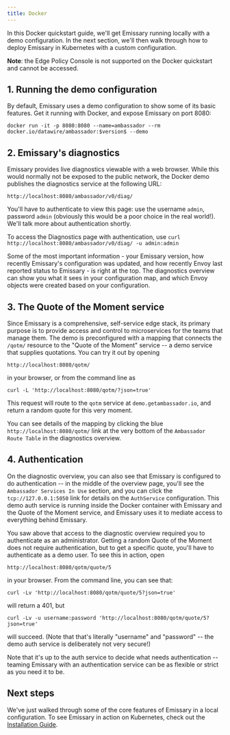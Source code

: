 ```yaml
---
title: Docker
---
```


In this Docker quickstart guide, we'll get Emissary running locally
with a demo configuration. In the next section, we'll then walk through how to
deploy Emissary in Kubernetes with a custom configuration.

**Note**: the Edge Policy Console is not supported on the Docker quickstart and
cannot be accessed.

## 1. Running the demo configuration

By default, Emissary uses a demo configuration to show some of its basic features. Get it running with Docker, and expose Emissary on port 8080:

```
docker run -it -p 8080:8080 --name=ambassador --rm docker.io/datawire/ambassador:$version$ --demo
```

## 2. Emissary's diagnostics

Emissary provides live diagnostics viewable with a web browser. While this would normally not be exposed to the public network, the Docker demo publishes the diagnostics service at the following URL:

`http://localhost:8080/ambassador/v0/diag/`

You'll have to authenticate to view this page: use the username `admin`,
password `admin` (obviously this would be a poor choice in the real world!).
We'll talk more about authentication shortly.

To access the Diagnostics page with authentication, use `curl http://localhost:8080/ambassador/v0/diag/ -u admin:admin`

Some of the most important information - your Emissary version, how recently Emissary's configuration was updated, and how recently Envoy last reported status to Emissary - is right at the top. The diagnostics overview can show you what it sees in your configuration map, and which Envoy objects were created based on your configuration.

## 3. The Quote of the Moment service

Since Emissary is a comprehensive, self-service edge stack, its primary purpose is to provide access and control to microservices for the teams that manage them. The demo is preconfigured with a mapping that connects the `/qotm/` resource to the "Quote of the Moment" service -- a demo service that supplies quotations. You can try it out by opening

`http://localhost:8080/qotm/`

in your browser, or from the command line as

```
curl -L 'http://localhost:8080/qotm/?json=true'
```

This request will route to the `qotm` service at `demo.getambassador.io`, and return a random quote for this very moment.

You can see details of the mapping by clicking the blue `http://localhost:8080/qotm/` link at the very bottom of the `Ambassador Route Table` in the diagnostics overview.

## 4. Authentication

On the diagnostic overview, you can also see that Emissary is configured to do authentication -- in the middle of the overview page, you'll see the `Ambassador Services In Use` section, and you can click the `tcp://127.0.0.1:5050` link for details on the `AuthService` configuration. This demo auth service is running inside the Docker container with Emissary and the Quote of the Moment service, and Emissary uses it to mediate access to everything behind Emissary.

You saw above that access to the diagnostic overview required you to authenticate as an administrator. Getting a random Quote of the Moment does not require authentication, but to get a specific quote, you'll have to authenticate as a demo user. To see this in action, open

`http://localhost:8080/qotm/quote/5`

in your browser. From the command line, you can see that:

```
curl -Lv 'http://localhost:8080/qotm/quote/5?json=true'
```

will return a 401, but

```
curl -Lv -u username:password 'http://localhost:8080/qotm/quote/5?json=true'
```

will succeed. (Note that that's literally "username" and "password" -- the demo auth service is deliberately not very secure!)

Note that it's up to the auth service to decide what needs authentication -- teaming Emissary with an authentication service can be as flexible or strict as you need it to be.

## Next steps

We've just walked through some of the core features of Emissary in a local configuration. To see Emissary in action on Kubernetes, check out the [Installation Guide](../).
